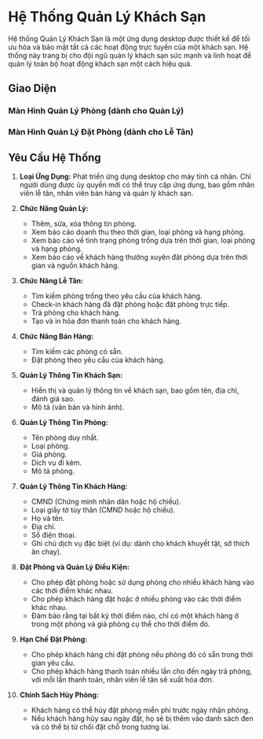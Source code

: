 # Hệ Thống Quản Lý Khách Sạn

Hệ thống Quản Lý Khách Sạn là một ứng dụng desktop được thiết kế để tối ưu hóa và bảo mật tất cả các hoạt động trực tuyến của một khách sạn. Hệ thống này trang bị cho đội ngũ quản lý khách sạn sức mạnh và linh hoạt để quản lý toàn bộ hoạt động khách sạn một cách hiệu quả.

## Giao Diện

### Màn Hình Quản Lý Phòng (dành cho Quản Lý)

### Màn Hình Quản Lý Đặt Phòng (dành cho Lễ Tân)

## Yêu Cầu Hệ Thống

1. **Loại Ứng Dụng:** Phát triển ứng dụng desktop cho máy tính cá nhân. Chỉ người dùng được ủy quyền mới có thể truy cập ứng dụng, bao gồm nhân viên lễ tân, nhân viên bán hàng và quản lý khách sạn.

2. **Chức Năng Quản Lý:**
   - Thêm, sửa, xóa thông tin phòng.
   - Xem báo cáo doanh thu theo thời gian, loại phòng và hạng phòng.
   - Xem báo cáo về tình trạng phòng trống dựa trên thời gian, loại phòng và hạng phòng.
   - Xem báo cáo về khách hàng thường xuyên đặt phòng dựa trên thời gian và nguồn khách hàng.

3. **Chức Năng Lễ Tân:**
   - Tìm kiếm phòng trống theo yêu cầu của khách hàng.
   - Check-in khách hàng đã đặt phòng hoặc đặt phòng trực tiếp.
   - Trả phòng cho khách hàng.
   - Tạo và in hóa đơn thanh toán cho khách hàng.

4. **Chức Năng Bán Hàng:**
   - Tìm kiếm các phòng có sẵn.
   - Đặt phòng theo yêu cầu của khách hàng.

5. **Quản Lý Thông Tin Khách Sạn:**
   - Hiển thị và quản lý thông tin về khách sạn, bao gồm tên, địa chỉ, đánh giá sao.
   - Mô tả (văn bản và hình ảnh).

6. **Quản Lý Thông Tin Phòng:**
   - Tên phòng duy nhất.
   - Loại phòng.
   - Giá phòng.
   - Dịch vụ đi kèm.
   - Mô tả phòng.

7. **Quản Lý Thông Tin Khách Hàng:**
   - CMND (Chứng minh nhân dân hoặc hộ chiếu).
   - Loại giấy tờ tùy thân (CMND hoặc hộ chiếu).
   - Họ và tên.
   - Địa chỉ.
   - Số điện thoại.
   - Ghi chú dịch vụ đặc biệt (ví dụ: dành cho khách khuyết tật, sở thích ăn chay).

8. **Đặt Phòng và Quản Lý Điều Kiện:**
   - Cho phép đặt phòng hoặc sử dụng phòng cho nhiều khách hàng vào các thời điểm khác nhau.
   - Cho phép khách hàng đặt hoặc ở nhiều phòng vào các thời điểm khác nhau.
   - Đảm bảo rằng tại bất kỳ thời điểm nào, chỉ có một khách hàng ở trong một phòng và giá phòng cụ thể cho thời điểm đó.

9. **Hạn Chế Đặt Phòng:**
   - Cho phép khách hàng chỉ đặt phòng nếu phòng đó có sẵn trong thời gian yêu cầu.
   - Cho phép khách hàng thanh toán nhiều lần cho đến ngày trả phòng, với mỗi lần thanh toán, nhân viên lễ tân sẽ xuất hóa đơn.

10. **Chính Sách Hủy Phòng:**
    - Khách hàng có thể hủy đặt phòng miễn phí trước ngày nhận phòng.
    - Nếu khách hàng hủy sau ngày đặt, họ sẽ bị thêm vào danh sách đen và có thể bị từ chối đặt chỗ trong tương lai.
